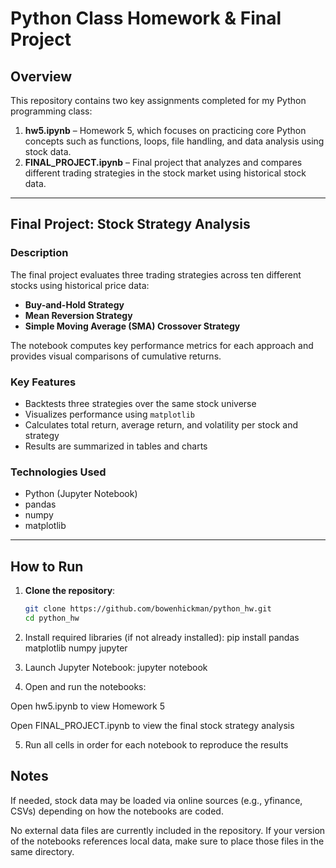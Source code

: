 # Python Class Homework & Final Project

## Overview

This repository contains two key assignments completed for my Python programming class:

1. **hw5.ipynb** – Homework 5, which focuses on practicing core Python concepts such as functions, loops, file handling, and data analysis using stock data.
2. **FINAL_PROJECT.ipynb** – Final project that analyzes and compares different trading strategies in the stock market using historical stock data.

---

## Final Project: Stock Strategy Analysis

### Description

The final project evaluates three trading strategies across ten different stocks using historical price data:

- **Buy-and-Hold Strategy**
- **Mean Reversion Strategy**
- **Simple Moving Average (SMA) Crossover Strategy**

The notebook computes key performance metrics for each approach and provides visual comparisons of cumulative returns.

### Key Features

- Backtests three strategies over the same stock universe
- Visualizes performance using `matplotlib`
- Calculates total return, average return, and volatility per stock and strategy
- Results are summarized in tables and charts

### Technologies Used

- Python (Jupyter Notebook)
- pandas
- numpy
- matplotlib

---

## How to Run

1. **Clone the repository**:
   ```bash
   git clone https://github.com/bowenhickman/python_hw.git
   cd python_hw
   
2. Install required libraries (if not already installed):
  pip install pandas matplotlib numpy jupyter

3. Launch Jupyter Notebook:
  jupyter notebook
  
4. Open and run the notebooks:

Open hw5.ipynb to view Homework 5

Open FINAL_PROJECT.ipynb to view the final stock strategy analysis

5. Run all cells in order for each notebook to reproduce the results

## Notes

If needed, stock data may be loaded via online sources (e.g., yfinance, CSVs) depending on how the notebooks are coded.

No external data files are currently included in the repository. If your version of the notebooks references local data, make sure to place those files in the same directory.
